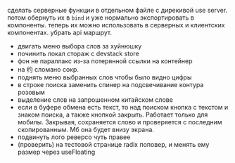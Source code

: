 сделать серверные функции в отдельном файле с дирекивой use server. потом обернуть их в `bind` и уже нормально экспортировать в компоненты. теперь их можно использовать в серверных и клиентских компонентах. убрать api маршрут.

- двигать меню выбора слов за хуйнюшку
- починить локал стораж с devstack store
- фон не параллакс из-за потерянной ссылки на контейнер
- на 约 сломано сокр.
- поднять меню выбранных слов чтобы было видно цифры
- в строке поиска заменить спинер на подсвечивание контура розовым
- выделение слов на запрошенном китайском слове
- если в буфере обмена есть текст, то над поиском кнопка с текстом и знаком поиска, а также кнопкой закрыть. Работает только для мобилы. Закрывая, сохраняется слово и проверяется с последним скопированным. Мб она будет внизу экрана.
- подвинуть лого реверсо чуть правее
- (проверить) на тестовой странице radix поповер, и менять ему размер через useFloating

<!--
2 элемента. 1 находится изначально, 2 должен быть открыт. 4 ивента: открытие 1, закрытие 1, открытие 2, закрытие 2.

# useExpansion

принимает
  родитель
  ребенок
  параметры перехода framer motion
  css свойства для отступов
  4 колбека для ивентов с доступом к
    родителю
    ребенку
возвращает
  функция открытия, закрытия
  состояние открытия, закрытия

0. изначально 2 не заспавнен, после expanded=true спавнится и начинается анимация;
1. скрывается 1, то есть invisible и pointer-events-none, tabIndex=-1;
2. показывается 2, ставит себе fixed, координаты 1 и анимируется до 0;
3. анимируется до 1, постоянно смотря координаты 1, после анимации 2 деспавнится из-за expanded=false, наконец 1 показывается.

-->

<!-- # Структура результата

## русские символы

- перевод `.ch_ru` (не всегда, ожидается законченное слово)
- начинается с (startsWith) `#ru_from` (не всегда, ожидается незаконченное слово)
- слова с `#words_start_with` (не всегда, ожидается законченное слово, есть у 50% законченных слов)
- в рус словах (типы примеры) `#ruch_fullsearch` (не всегда, ожидается любое слово, есть у 70% слов)
- синонимы `#synonyms_ru` (не всегда, 30%)
- примеры `#examples` (не всегда, ожидается любое слово, 80% у законченных, 70% у незаконченных)

- В КИТ СЛОВАХ (ТИПА ПРИМЕРЫ) `#xinsheng_fullsearch` (не всегда, ожидается любое слово, 100% у законченных, 90% у незаконченных)

## иероглиф(-ы)

- перевод `.ru` (не всегда, 95%)
- начинающиеся (startsWith) `#ch_from` (не всегда, 50%)
- в рус словах (типы примеры) `#ruch_fulltext` (не всегда, 40%)
- синонимы `#synonyms` (не всегда, 95%)
- примеры `#examples` (не всегда, 50%)

- ССЫЛКИ С `#backlinks` (не всегда, 65%)
- ПОСЛОВНЫЙ `.tbl_bywords` (не всегда, ожидается длинное словосочетание/предложение, 0-100%)
- ФРАЗЫ СО СЛОВОМ (ЧАСТОТНОСТЬ) `#frequency_words_here` (не всегда, 90%)

## пининь

- выбор слова/фразы
- не найдено -->
